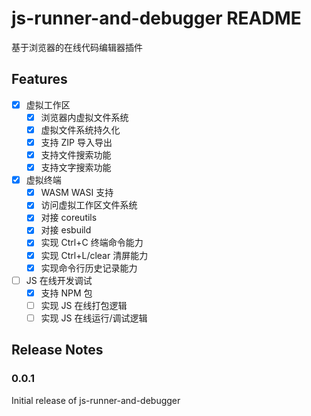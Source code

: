 # js-runner-and-debugger README

基于浏览器的在线代码编辑器插件

## Features

- [x] 虚拟工作区
  - [x] 浏览器内虚拟文件系统
  - [x] 虚拟文件系统持久化
  - [x] 支持 ZIP 导入导出
  - [x] 支持文件搜索功能
  - [x] 支持文字搜索功能
- [x] 虚拟终端
  - [x] WASM WASI 支持
  - [x] 访问虚拟工作区文件系统
  - [x] 对接 coreutils
  - [x] 对接 esbuild
  - [x] 实现 Ctrl+C 终端命令能力
  - [x] 实现 Ctrl+L/clear 清屏能力
  - [x] 实现命令行历史记录能力
- [ ] JS 在线开发调试
  - [x] 支持 NPM 包
  - [ ] 实现 JS 在线打包逻辑
  - [ ] 实现 JS 在线运行/调试逻辑

## Release Notes

### 0.0.1

Initial release of js-runner-and-debugger
